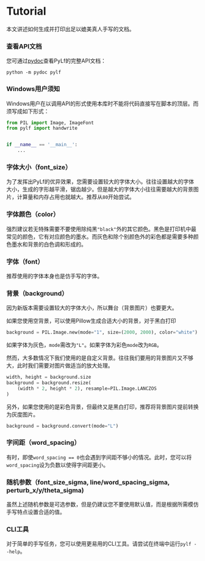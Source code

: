 # Tutorial

本文讲述如何生成并打印出足以媲美真人手写的文档。

### 查看API文档

您可通过[pydoc](https://docs.python.org/3/library/pydoc.html)查看PyLf的完整API文档：

```console
python -m pydoc pylf
```

### Windows用户须知

Windows用户在以调用API的形式使用本库时不能将代码直接写在脚本的顶层。而须写成如下形式：

```python
from PIL import Image, ImageFont
from pylf import handwrite


if __name__ == '__main__':
    ...
```

### 字体大小（font_size）

为了发挥出PyLf的优异效果，您需要设置较大的字体大小。往往设置越大的字体大小，生成的字形越平滑，锯齿越少。但是越大的字体大小往往需要越大的背景图片，计算量和内存占用也就越大。推荐从`80`开始尝试。

### 字体颜色（color）

强烈建议若无特殊需要不要使用除纯黑`"black"`外的其它颜色。黑色是打印机中最常见的颜色，它有对应颜色的墨水。而灰色和除个别颜色外的彩色都是需要多种颜色墨水和背景的白色调和形成的。

### 字体（font）

推荐使用的字体本身也是仿手写的字体。

### 背景（background）

因为新版本需要设置较大的字体大小，所以舞台（背景图片）也要更大。

如果您使用空背景，可以使用Pillow生成合适大小的背景，对于黑白打印

```python
background = PIL.Image.new(mode="1", size=(2000, 2000), color="white")
```

如果字体为灰色，`mode`需改为`"L"`。如果字体为彩色`mode`改为`RGB`。

然而，大多数情况下我们使用的是自定义背景。往往我们要用的背景图片又不够大，此时我们需要对图片做适当的放大处理。

```python
width, height = background.size
background = background.resize(
    (width * 2, height * 2), resample=PIL.Image.LANCZOS
)
```

另外，如果您使用的是彩色背景，但最终又是黑白打印，推荐将背景图片提前转换为灰度图片。

```python
background = background.convert(mode="L")
```

### 字间距（word_spacing）

有时，即使`word_spacing == 0`也会遇到字间距不够小的情况。此时，您可以将`word_spacing`设为负数以使得字间距更小。

### 随机参数（font_size_sigma, line/word_spacing_sigma, perturb_x/y/theta_sigma)

虽然上述随机参数是可选参数，但是仍建议您不要使用默认值，而是根据所需模仿手写特点设置合适的值。

### CLI工具

对于简单的手写任务，您可以使用更易用的CLI工具。请尝试在终端中运行`pylf --help`。
